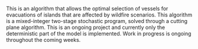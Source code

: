 This is an algorithm that allows the optimal selection of vessels for evacuations of islands that are affected by wildfire scenarios. This algorithm is a mixed-integer two-stage stochastic program, solved through a cutting plane algorithm.
This is an ongoing project and currently only the deterministic part of the model is implemented. Work in progress is ongoing throughout the coming weeks.
